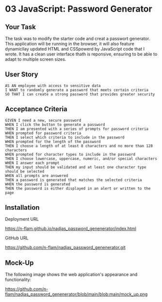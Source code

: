 # 03 JavaScript: Password Generator

## Your Task

The task was to modify the starter code and creat a passwort generator. This application will be running in the browser, it will also feature dynamicllay updated HTML and CSSpowerd by JavaScript code that I wrote. It has a clean user interface thath is reponsive, ensuring to be able to adapt to multiple screen sizes. 

## User Story

```
AS AN employee with access to sensitive data
I WANT to randomly generate a password that meets certain criteria
SO THAT I can create a strong password that provides greater security
```

## Acceptance Criteria

```
GIVEN I need a new, secure password
WHEN I click the button to generate a password
THEN I am presented with a series of prompts for password criteria
WHEN prompted for password criteria
THEN I select which criteria to include in the password
WHEN prompted for the length of the password
THEN I choose a length of at least 8 characters and no more than 128 characters
WHEN prompted for character types to include in the password
THEN I choose lowercase, uppercase, numeric, and/or special characters
WHEN I answer each prompt
THEN my input should be validated and at least one character type should be selected
WHEN all prompts are answered
THEN a password is generated that matches the selected criteria
WHEN the password is generated
THEN the password is either displayed in an alert or written to the page
```

## Installation

Deployment URL

https://n-flam.github.io/nadjas_password_genenerator/index.html

GitHub URL

https://github.com/n-flam/nadjas_password_genenerator.git


## Mock-Up

The following image shows the web application's appearance and functionality:

https://github.com/n-flam/nadjas_password_genenerator/blob/main/blob:main/mock_up.png



